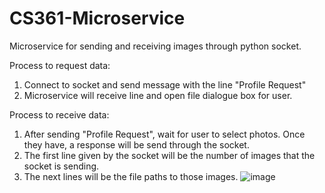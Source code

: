# CS361-Microservice
Microservice for sending and receiving images through python socket.

Process to request data:
1. Connect to socket and send message with the line "Profile Request"
2. Microservice will receive line and open file dialogue box for user.

Process to receive data:
1. After sending "Profile Request", wait for user to select photos. Once they have, a response will be send through the socket.
2. The first line given by the socket will be the number of images that the socket is sending.
3. The next lines will be the file paths to those images.
![image](https://user-images.githubusercontent.com/92469515/220484168-caf95bdf-fd09-43f9-8a51-b0961982442b.png)
